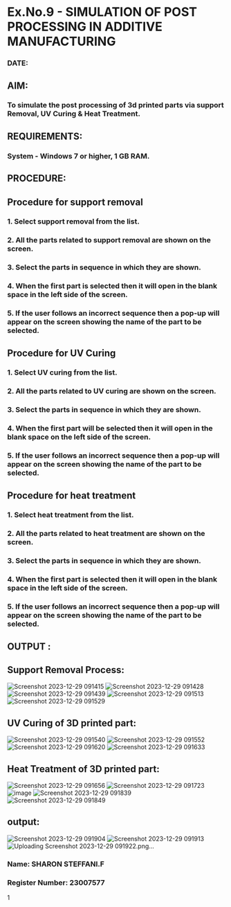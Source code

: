 # Ex.No.9 - SIMULATION OF POST PROCESSING IN ADDITIVE MANUFACTURING

### DATE: 

## AIM: 
### To simulate the post processing of 3d printed parts via support Removal, UV Curing & Heat Treatment.

## REQUIREMENTS:
### System - Windows 7 or higher, 1 GB RAM.

## PROCEDURE:

## Procedure for support removal
### 1.	Select support removal from the list.
### 2.	All the parts related to support removal are shown on the screen.
### 3.	Select the parts in sequence in which they are shown.
### 4.	When the first part is selected then it will open in the blank space in the left side of the screen.
### 5.	If the user follows an incorrect sequence then a pop-up will appear on the screen showing the name of the part to be selected.

## Procedure for UV Curing
### 1.	Select UV curing from the list.
### 2.	All the parts related to UV curing are shown on the screen.
### 3.	Select the parts in sequence in which they are shown.
### 4.	When the first part will be selected then it will open in the blank space on the left side of the screen.
### 5.	If the user follows an incorrect sequence then a pop-up will appear on the screen showing the name of the part to be selected.

## Procedure for heat treatment
### 1.	Select heat treatment from the list.
### 2.	All the parts related to heat treatment are shown on the screen.
### 3.	Select the parts in sequence in which they are shown.
### 4.	When the first part is selected then it will open in the blank space in the left side of the screen.
### 5.	If the user follows an incorrect sequence then a pop-up will appear on the screen showing the name of the part to be selected.

## OUTPUT :

## Support Removal Process:
![Screenshot 2023-12-29 091415](https://github.com/Sharonsteffani2005/Ex.No.9---SIMULATION-OF-POST--PROCESSING-IN-ADDITIVE-MANUFACTURING/assets/144979934/2a0d2e24-19e4-4a44-aecf-22ee580518a7)
![Screenshot 2023-12-29 091428](https://github.com/Sharonsteffani2005/Ex.No.9---SIMULATION-OF-POST--PROCESSING-IN-ADDITIVE-MANUFACTURING/assets/144979934/82be4705-c0b3-41fd-b369-9b8508b77deb)
![Screenshot 2023-12-29 091439](https://github.com/Sharonsteffani2005/Ex.No.9---SIMULATION-OF-POST--PROCESSING-IN-ADDITIVE-MANUFACTURING/assets/144979934/b13d276e-5e53-4f4d-bb7c-60ccde46fa97)
![Screenshot 2023-12-29 091513](https://github.com/Sharonsteffani2005/Ex.No.9---SIMULATION-OF-POST--PROCESSING-IN-ADDITIVE-MANUFACTURING/assets/144979934/45e740f4-0844-41cf-8bb5-0fb5a6b1667c)
![Screenshot 2023-12-29 091529](https://github.com/Sharonsteffani2005/Ex.No.9---SIMULATION-OF-POST--PROCESSING-IN-ADDITIVE-MANUFACTURING/assets/144979934/fe65e393-73ee-4d90-9493-46644010595c)
## UV Curing of 3D printed part:
![Screenshot 2023-12-29 091540](https://github.com/Sharonsteffani2005/Ex.No.9---SIMULATION-OF-POST--PROCESSING-IN-ADDITIVE-MANUFACTURING/assets/144979934/d009f1b3-6ce4-4d9d-9dc2-adb61013c277)
![Screenshot 2023-12-29 091552](https://github.com/Sharonsteffani2005/Ex.No.9---SIMULATION-OF-POST--PROCESSING-IN-ADDITIVE-MANUFACTURING/assets/144979934/c93a3b29-20e2-4a1c-bf50-d5263fcf1141)
![Screenshot 2023-12-29 091620](https://github.com/Sharonsteffani2005/Ex.No.9---SIMULATION-OF-POST--PROCESSING-IN-ADDITIVE-MANUFACTURING/assets/144979934/399e68e0-ac29-43b2-b725-1b2c5197bd02)
![Screenshot 2023-12-29 091633](https://github.com/Sharonsteffani2005/Ex.No.9---SIMULATION-OF-POST--PROCESSING-IN-ADDITIVE-MANUFACTURING/assets/144979934/68c43a72-c770-426d-b5b7-05abc2e4ae09)
## Heat Treatment of 3D printed part:
![Screenshot 2023-12-29 091656](https://github.com/Sharonsteffani2005/Ex.No.9---SIMULATION-OF-POST--PROCESSING-IN-ADDITIVE-MANUFACTURING/assets/144979934/74793e4c-0548-464d-8974-656f735ad8ae)
![Screenshot 2023-12-29 091723](https://github.com/Sharonsteffani2005/Ex.No.9---SIMULATION-OF-POST--PROCESSING-IN-ADDITIVE-MANUFACTURING/assets/144979934/d932a80b-e196-4ee2-9f3b-53f6f5a953af)
![image](https://github.com/Sharonsteffani2005/Ex.No.9---SIMULATION-OF-POST--PROCESSING-IN-ADDITIVE-MANUFACTURING/assets/144979934/431b47dd-e31d-40b3-87f0-aeb2a8d6701b)
![Screenshot 2023-12-29 091839](https://github.com/Sharonsteffani2005/Ex.No.9---SIMULATION-OF-POST--PROCESSING-IN-ADDITIVE-MANUFACTURING/assets/144979934/5f2ac7b7-c09b-4906-a8b3-340c5ee6ec70)
![Screenshot 2023-12-29 091849](https://github.com/Sharonsteffani2005/Ex.No.9---SIMULATION-OF-POST--PROCESSING-IN-ADDITIVE-MANUFACTURING/assets/144979934/05d34309-ea67-4527-9cd1-5e9192b03c78)
## output:
![Screenshot 2023-12-29 091904](https://github.com/Sharonsteffani2005/Ex.No.9---SIMULATION-OF-POST--PROCESSING-IN-ADDITIVE-MANUFACTURING/assets/144979934/252d652e-5e4e-411e-9d0e-d05411707af5)
![Screenshot 2023-12-29 091913](https://github.com/Sharonsteffani2005/Ex.No.9---SIMULATION-OF-POST--PROCESSING-IN-ADDITIVE-MANUFACTURING/assets/144979934/16af1be7-3938-4632-93a2-4d0bd5792b25)
![Uploading Screenshot 2023-12-29 091922.png…]()

### Name: SHARON STEFFANI.F
### Register Number: 23007577



1
